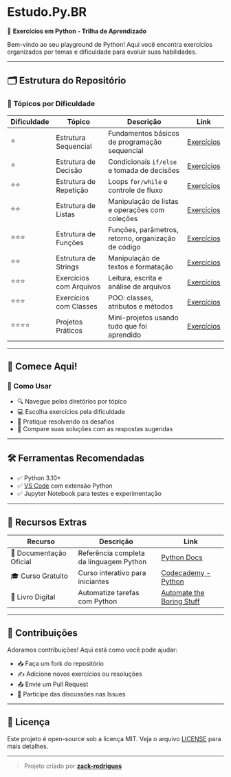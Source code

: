 # Estudo.Py.BR
🐍 **Exercícios em Python - Trilha de Aprendizado**

Bem-vindo ao seu playground de Python! Aqui você encontra exercícios organizados por temas e dificuldade para evoluir suas habilidades.

---

## 🗂️ Estrutura do Repositório

### 📌 Tópicos por Dificuldade

| Dificuldade | Tópico                   | Descrição                                                       | Link                                                                 |
|-------------|--------------------------|------------------------------------------------------------------|----------------------------------------------------------------------|
| ⭐️          | Estrutura Sequencial     | Fundamentos básicos de programação sequencial                   | [Exercícios](./Estrutura%20Sequencial)                              |
| ⭐️          | Estrutura de Decisão     | Condicionais `if/else` e tomada de decisões                     | [Exercícios](./Estrutura%20De%20Decisão)                            |
| ⭐️⭐️        | Estrutura de Repetição   | Loops `for/while` e controle de fluxo                           | [Exercícios](./Estrutura%20De%20Repetição)                          |
| ⭐️⭐️        | Estrutura de Listas      | Manipulação de listas e operações com coleções                  | [Exercícios](./Estrutura%20De%20Listas)                             |
| ⭐️⭐️⭐️      | Estrutura de Funções     | Funções, parâmetros, retorno, organização de código             | [Exercícios](./Estrutura%20De%20Funções)                            |
| ⭐️⭐️        | Estrutura de Strings     | Manipulação de textos e formatação                              | [Exercícios](./Estrutura%20De%20Strings)                            |
| ⭐️⭐️⭐️      | Exercícios com Arquivos  | Leitura, escrita e análise de arquivos                          | [Exercícios](./Estrutura%20De%20Arquivos)                           |
| ⭐️⭐️⭐️      | Exercícios com Classes   | POO: classes, atributos e métodos                               | [Exercícios](./Estrutura%20De%20Classes)                            |
| ⭐️⭐️⭐️⭐️    | Projetos Práticos        | Mini-projetos usando tudo que foi aprendido                     | [Exercícios](./Exercicios%20De%20Projetos)                          |

---

## 🚀 Comece Aqui!

### 📌 Como Usar

- 🔍 Navegue pelos diretórios por tópico  
- 💻 Escolha exercícios pela dificuldade  
- 🧠 Pratique resolvendo os desafios  
- 🔄 Compare suas soluções com as respostas sugeridas  

---

## 🛠️ Ferramentas Recomendadas

- ✅ Python 3.10+  
- ✅ [VS Code](https://code.visualstudio.com/) com extensão Python  
- ✅ Jupyter Notebook para testes e experimentação  

---

## 🌟 Recursos Extras

| Recurso               | Descrição                                         | Link                              |
|-----------------------|---------------------------------------------------|-----------------------------------|
| 📖 Documentação Oficial | Referência completa da linguagem Python          | [Python Docs](https://docs.python.org/pt-br/3/) |
| 🎓 Curso Gratuito       | Curso interativo para iniciantes                | [Codecademy - Python](https://www.codecademy.com/learn/learn-python-3) |
| 📘 Livro Digital        | Automatize tarefas com Python                   | [Automate the Boring Stuff](https://automatetheboringstuff.com/)       |

---

## 🤝 Contribuições

Adoramos contribuições! Aqui está como você pode ajudar:

- 📥 Faça um fork do repositório  
- ✍️ Adicione novos exercícios ou resoluções  
- 📤 Envie um Pull Request  
- 🎉 Participe das discussões nas Issues  

---

## 📜 Licença

Este projeto é open-source sob a licença MIT. Veja o arquivo [LICENSE](./LICENSE) para mais detalhes.

---

> Projeto criado por **[zack-rodrigues](https://github.com/zack-rodrigues)**
